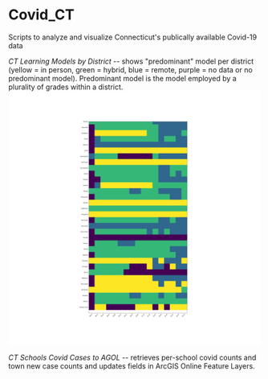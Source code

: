 # Covid_CT
Scripts to analyze and visualize Connecticut's publically available Covid-19 data

*CT Learning Models by District* -- shows "predominant" model per district (yellow = in person, green = hybrid, blue = remote, purple = no data or no predominant model).  Predominant model is the model employed by a plurality of grades within a district.
![alliance](https://github.com/JRKelly/Covid_CT/blob/main/alliance.png)

*CT Schools Covid Cases to AGOL* -- retrieves per-school covid counts and town new case counts and updates fields in ArcGIS Online Feature Layers.
